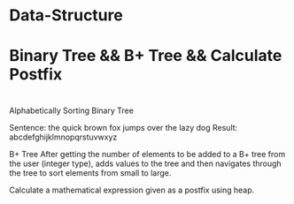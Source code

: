 # Data-Structure
# Binary Tree &&  B+ Tree && Calculate Postfix<h1> 
Alphabetically Sorting Binary  Tree

Sentence: the quick brown fox jumps over the lazy dog
Result: abcdefghijklmnopqrstuvwxyz 
 
B+ Tree
After getting the number of elements to be added to a B+ tree from the user (integer type),
adds values to the tree and then navigates through the tree to sort elements from small to large.

 
Calculate a mathematical expression given as a postfix using heap.




